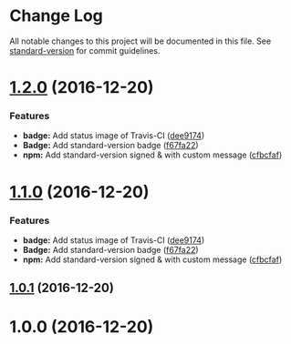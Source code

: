 # Change Log

All notable changes to this project will be documented in this file. See [standard-version](https://github.com/conventional-changelog/standard-version) for commit guidelines.

<a name="1.2.0"></a>
# [1.2.0](https://github.com/ajsb85/test/compare/v1.0.1...v1.2.0) (2016-12-20)


### Features

* **badge:** Add status image of Travis-CI ([dee9174](https://github.com/ajsb85/test/commit/dee9174))
* **Badge:** Add standard-version badge ([f67fa22](https://github.com/ajsb85/test/commit/f67fa22))
* **npm:** Add standard-version signed & with custom message ([cfbcfaf](https://github.com/ajsb85/test/commit/cfbcfaf))



<a name="1.1.0"></a>
# [1.1.0](https://github.com/ajsb85/test/compare/v1.0.1...v1.1.0) (2016-12-20)


### Features

* **badge:** Add status image of Travis-CI ([dee9174](https://github.com/ajsb85/test/commit/dee9174))
* **Badge:** Add standard-version badge ([f67fa22](https://github.com/ajsb85/test/commit/f67fa22))
* **npm:** Add standard-version signed & with custom message ([cfbcfaf](https://github.com/ajsb85/test/commit/cfbcfaf))



<a name="1.0.1"></a>
## [1.0.1](https://github.com/ajsb85/test/compare/v1.0.0...v1.0.1) (2016-12-20)



<a name="1.0.0"></a>
# 1.0.0 (2016-12-20)
